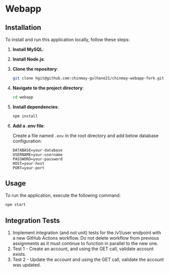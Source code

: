 # Webapp


## Installation

To install and run this application locally, follow these steps:

1. **Install MySQL**:

2. **Install Node.js**:

3. **Clone the repository**:

    ```bash
    git clone hgit@github.com:chinmay-gulhane21/chinmay-webapp-fork.git
    ```

4. **Navigate to the project directory**:

    ```bash
    cd webapp
    ```

5. **Install dependencies**:

    ```bash
    npm install
    ```

6. **Add a .env file**:

    Create a file named `.env` in the root directory and add below database configuration:

    ```
    DATABASE=your-database
    USERNAME=your-username
    PASSWORD=your-password
    HOST=your-host
    PORT=your-port
    ```

## Usage

To run the application, execute the following command:

```bash
npm start
```

## Integration Tests

1. Implement integration (and not unit) tests for the /v1/user endpoint with a new GitHub Actions workflow. Do not delete workflow from previous assignments as it must continue to function in parallel to the new one.
2. Test 1 - Create an account, and using the GET call, validate account exists.
3. Test 2 - Update the account and using the GET call, validate the account was updated.
